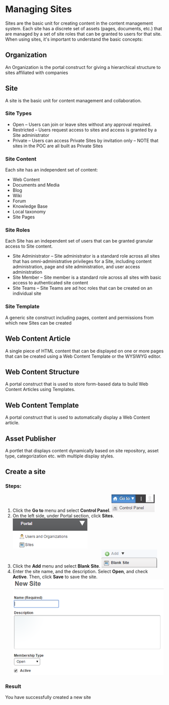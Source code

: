 # Managing Sites
Sites are the basic unit for creating content in the content management system.  Each site has a discrete set of assets (pages, documents, etc.) that are managed by a set of site roles that can be granted to users for that site.  When using sites, it's important to understand the basic concepts:

## Organization
An Organization is the portal construct for giving a hierarchical structure to sites affiliated with companies

## Site
A site is the basic unit for content management and collaboration.

### Site Types
* Open – Users can join or leave sites without any approval required.
* Restricted – Users request access to sites and access is granted by a Site administrator
* Private – Users can access Private Sites by invitation only – NOTE that sites in the POC are all built as Private Sites

### Site Content
Each site has an independent set of content:
* Web Content
* Documents and Media
* Blog
* Wiki
* Forum
* Knowledge Base
* Local taxonomy
* Site Pages

### Site Roles
Each Site has an independent set of users that can be granted granular access to Site content.
* Site Administrator – Site administrator is a standard role across all sites that has omni-administrative privileges for a Site, including content administration, page and site administration, and user access administration
* Site Member – Site member is a standard role across all sites with basic access to authenticated site content
* Site Teams – Site Teams are ad hoc roles that can be created on an individual site

### Site Template
A generic site construct including pages, content and permissions from which new Sites can be created

## Web Content Article
A single piece of HTML content that can be displayed on one or more pages that can be created using a Web Content Template or the WYSIWYG editor.

## Web Content Structure
A portal construct that is used to store form-based data to build Web Content Articles using Templates.

## Web Content Template
A portal construct that is used to automatically display a Web Content article.

## Asset Publisher
A portlet that displays content dynamically based on site repository, asset type, categorization etc. with multiple display styles.

## Create a site
### Steps:
1. Click the **Go to** menu and select **Control Panel**.
![](ms.png)
2. On the left side, under Portal section, click **Sites**.
![](ms-1.png)
3. Click the **Add** menu and select **Blank Site**.
![](ms-2.png)
4. Enter the site name, and the description. Select **Open**, and check **Active**. Then, click **Save** to save the site.
![](ms-3.png)



### Result
You have successfully created a new site



